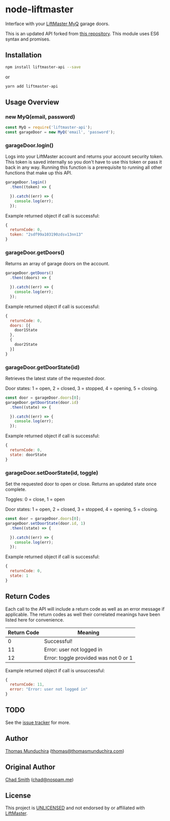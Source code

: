 # node-liftmaster

Interface with your [LiftMaster MyQ](http://www.liftmaster.com/lmcv2/connectedhome.htm) garage doors.

This is an updated API forked from [this repository](https://github.com/chadsmith/node-liftmaster). This module uses ES6 syntax and promises.

## Installation

```bash
npm install liftmaster-api --save
```

or 

```bash
yarn add liftmaster-api
```

## Usage Overview

### new MyQ(email, password)

```js
const MyQ = require('liftmaster-api');
const garageDoor = new MyQ('email', 'password');
```

### garageDoor.login()

Logs into your LiftMaster account and returns your account security token. This token is saved internally so you don't have to use this token or pass it back in any way. Running this function is a prerequisite to running all other functions that make up this API.

```js
garageDoor.login()
  .then((token) => {

  }).catch((err) => {
    console.log(err);
  });
```

Example returned object if call is successful:
```js
{
  returnCode: 0,
  token: "2sdf99a103190zdsv13nn13"
}
```

### garageDoor.getDoors()

Returns an array of garage doors on the account.

```js
garageDoor.getDoors()
  .then((doors) => {

  }).catch((err) => {
    console.log(err);
  });
```

Example returned object if call is successful:
```js
{
  returnCode: 0,
  doors: [{
    door1State
  },
  {
    door2State
  }]
}
```

### garageDoor.getDoorState(id)

Retrieves the latest state of the requested door.

Door states: 1 = open, 2 = closed, 3 = stopped, 4 = opening, 5 = closing.

```js
const door = garageDoor.doors[0];
garageDoor.getDoorState(door.id)
  .then((state) => {

  }).catch((err) => {
    console.log(err);
  });
```

Example returned object if call is successful:
```js
{
  returnCode: 0,
  state: doorState
}
```

### garageDoor.setDoorState(id, toggle)

Set the requested door to open or close. Returns an updated state once complete.

Toggles: 0 = close, 1 = open

Door states: 1 = open, 2 = closed, 3 = stopped, 4 = opening, 5 = closing.

```js
const door = garageDoor.doors[0];
garageDoor.setDoorState(door.id, 1)
  .then((state) => {

  }).catch((err) => {
    console.log(err);
  });
```

Example returned object if call is successful:
```js
{
  returnCode: 0,
  state: 1
}
```

## Return Codes

Each call to the API will include a return code as well as an error message if applicable. The return codes as well their correlated meanings have been listed here for convenience.

| Return Code | Meaning                               |
|-------------|---------------------------------------|
| 0           | Successful!                           |
| 11          | Error: user not logged in             |
| 12          | Error: toggle provided was not 0 or 1 |

Example returned object if call is unsuccessful:
```js
{
  returnCode: 11,
  error: "Error: user not logged in"
}
```

## TODO

See the [issue tracker](http://github.com/thomasmunduchira/node-liftmaster/issues) for more.

## Author

[Thomas Munduchira]() ([thomas@thomasmunduchira.com](mailto:thomas@thomasmunduchira.com))

## Original Author

[Chad Smith](http://twitter.com/chadsmith) ([chad@nospam.me](mailto:chad@nospam.me))

## License

This project is [UNLICENSED](http://unlicense.org/) and not endorsed by or affiliated with [LiftMaster](http://www.liftmaster.com/).
